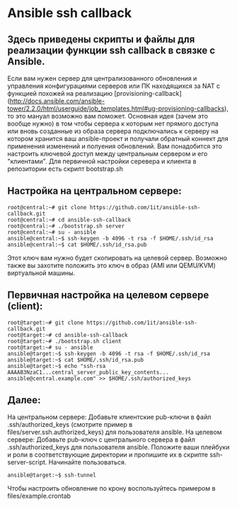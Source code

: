 # Ansible ssh callback

Здесь приведены скрипты и файлы для реализации функции ssh callback в связке с Ansible.
----------------------------------------------------
Если вам нужен сервер для централизованного обновления и управления конфигурациями серверов или ПК находящихся за NAT c функцией похожей на реализацию [provisioning-callback] (http://docs.ansible.com/ansible-tower/2.2.0/html/userguide/job_templates.html#ug-provisioning-callbacks), то это мануал возможно вам поможет.
Основная идея (зачем это вообще нужно) в том чтобы сервера к которым нет прямого доступа или вновь созданные из образа сервера подключались к серверу на котором хранится ваш ansible-проект и получали обратный коннект для применения изменений и полуения обновлений.
Вам понадобится это настроить ключевой доступ между центральным сервером и его "клиентами".
Для первичной настройки серевера и клиента в репозитории есть скрипт bootstrap.sh 

Настройка на центральном сервере:
------------------
```
root@central:~# git clone https://github.com/1it/ansible-ssh-callback.git
root@central:~# cd ansible-ssh-callback
root@central:~# ./bootstrap.sh server
root@central:~# su - ansible
ansible@central:~$ ssh-keygen -b 4096 -t rsa -f $HOME/.ssh/id_rsa
ansible@central:~$ cat $HOME/.ssh/id_rsa.pub
```
Этот ключ вам нужно будет скопировать на целевой сервер. Возможно также вы захотите положить это ключ в образ (AMI или QEMU/KVM) виртуальной машины.

Первичная настройка на целевом сервере (client):
-----------------
```
root@target:~# git clone https://github.com/1it/ansible-ssh-callback.git
root@target:~# cd ansible-ssh-callback
root@target:~# ./bootstrap.sh client
root@target:~# su - ansible
ansible@target:~$ ssh-keygen -b 4096 -t rsa -f $HOME/.ssh/id_rsa
ansible@target:~$ cat $HOME/.ssh/id_rsa.pub
ansible@target:~$ echo "ssh-rsa AAAAB3NzaC1...central_server_public_key_contents... ansible@central.example.com" >> $HOME/.ssh/authorized_keys
```

Далее:
------------------
На центральном сервере: Добавьте клиентские pub-ключи в файл .ssh/authorized_keys (смотрите пример в files/server.ssh.authorized_keys) для пользователя ansible.
На целевом сервере: Добавьте pub-ключ с центрального сервера в файл .ssh/authorized_keys для пользователя ansible.
Положите ваши плейбуки и роли в соответствующие директории и пропишите их в скрипте ssh-server-script. Начинайте пользоваться.

```
ansible@target:~$ ssh-tunnel
```
Чтобы настроить обновление по крону воспользуйтесь примером в files/example.crontab






